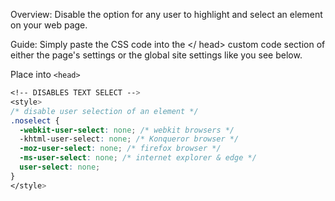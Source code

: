 Overview: Disable the option for any user to highlight and select an element on your web page.

Guide: Simply paste the CSS code into the </ head> custom code section of either the page's settings or the global site settings like you see below.

Place into `<head>`

```css
<!-- DISABLES TEXT SELECT -->
<style>
/* disable user selection of an element */
.noselect {
  -webkit-user-select: none; /* webkit browsers */
  -khtml-user-select: none; /* Konqueror browser */
  -moz-user-select: none; /* firefox browser */
  -ms-user-select: none; /* internet explorer & edge */
  user-select: none;
}
</style>
```
